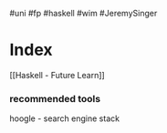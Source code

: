 #uni #fp #haskell #wim #JeremySinger 
# Index 
[[Haskell - Future Learn]]

### recommended tools
hoogle - search engine
stack